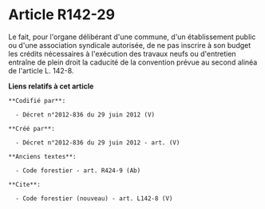 # Article R142-29

Le fait, pour l'organe délibérant d'une commune, d'un établissement public ou d'une association syndicale autorisée, de ne
pas inscrire à son budget les crédits nécessaires à l'exécution des travaux neufs ou d'entretien entraîne de plein droit la
caducité de la convention prévue au second alinéa de l'article L. 142-8.

**Liens relatifs à cet article**

	**Codifié par**:

	  - Décret n°2012-836 du 29 juin 2012 (V)

	**Créé par**:

	  - Décret n°2012-836 du 29 juin 2012 - art. (V)

	**Anciens textes**:

	  - Code forestier - art. R424-9 (Ab)

	**Cite**:

	  - Code forestier (nouveau) - art. L142-8 (V)

